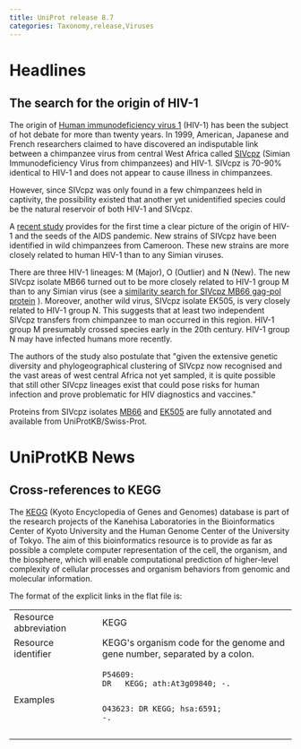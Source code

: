 ```yaml
---
title: UniProt release 8.7
categories: Taxonomy,release,Viruses
---
```


# Headlines

## The search for the origin of HIV-1

The origin of [Human immunodeficiency virus 1](http://www.uniprot.org/taxonomy/11676) (HIV-1) has been the subject of hot debate for more than twenty years. In 1999, American, Japanese and French researchers claimed to have discovered an indisputable link between a chimpanzee virus from central West Africa called [SIVcpz](http://www.uniprot.org/taxonomy/388910) (Simian Immunodeficiency Virus from chimpanzees) and HIV-1. SIVcpz is 70-90% identical to HIV-1 and does not appear to cause illness in chimpanzees.

However, since SIVcpz was only found in a few chimpanzees held in captivity, the possibility existed that another yet unidentified species could be the natural reservoir of both HIV-1 and SIVcpz.

A [recent study](http://dx.doi.org/10.1126/science.1126531) provides for the first time a clear picture of the origin of HIV-1 and the seeds of the AIDS pandemic. New strains of SIVcpz have been identified in wild chimpanzees from Cameroon. These new strains are more closely related to human HIV-1 than to any Simian viruses.

There are three HIV-1 lineages: M (Major), O (Outlier) and N (New). The new SIVcpz isolate MB66 turned out to be more closely related to HIV-1 group M than to any Simian virus (see a [similarity search for SIVcpz MB66 gag-pol protein](http://www.uniprot.org/blast/?query=Q1A267) ). Moreover, another wild virus, SIVcpz isolate EK505, is very closely related to HIV-1 group N. This suggests that at least two independent SIVcpz transfers from chimpanzee to man occurred in this region. HIV-1 group M presumably crossed species early in the 20th century. HIV-1 group N may have infected humans more recently.

The authors of the study also postulate that "given the extensive genetic diversity and phylogeographical clustering of SIVcpz now recognised and the vast areas of west central Africa not yet sampled, it is quite possible that still other SIVcpz lineages exist that could pose risks for human infection and prove problematic for HIV diagnostics and vaccines."

Proteins from SIVcpz isolates [MB66](http://www.uniprot.org/taxonomy/388911) and [EK505](http://www.uniprot.org/taxonomy/388912) are fully annotated and available from UniProtKB/Swiss-Prot.

  

# UniProtKB News

## Cross-references to KEGG

The [KEGG](http://www.genome.jp/kegg/) (Kyoto Encyclopedia of Genes and Genomes) database is part of the research projects of the Kanehisa Laboratories in the Bioinformatics Center of Kyoto University and the Human Genome Center of the University of Tokyo. The aim of this bioinformatics resource is to provide as far as possible a complete computer representation of the cell, the organism, and the biosphere, which will enable computational prediction of higher-level complexity of cellular processes and organism behaviors from genomic and molecular information.

The format of the explicit links in the flat file is:

<table><colgroup><col style="width: 31%" /><col style="width: 68%" /></colgroup><tbody><tr class="odd"><td>Resource abbreviation</td><td>KEGG</td></tr><tr class="even"><td>Resource identifier</td><td>KEGG's organism code for the genome and gene number, separated by a colon.</td></tr><tr class="odd"><td>Examples</td><td><pre><code>P54609:
DR   KEGG; ath:At3g09840; -.

O43623:
DR   KEGG; hsa:6591; -.</code></pre></td></tr></tbody></table>

